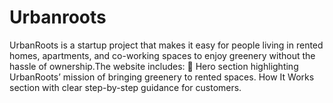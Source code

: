 # Urbanroots
UrbanRoots is a startup project that makes it easy for people living in rented homes, apartments, and co-working spaces to enjoy greenery without the hassle of ownership.The website includes:  🌿 Hero section highlighting UrbanRoots’ mission of bringing greenery to rented spaces.  How It Works section with clear step-by-step guidance for customers.
